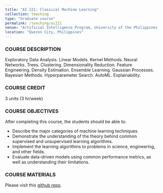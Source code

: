 ```yaml
---
title: "AI 221: Classical Machine Learning"
collection: teaching
type: "Graduate course"
permalink: /teaching/ai221
venue: "Artificial Intelligence Program, University of the Philippines, Diliman"
location: "Quezon City, Philippines"
---
```


### COURSE DESCRIPTION
Exploratory Data Analysis. Linear Models. Kernel Methods. Neural Networks. Trees. Clustering. Dimensionality Reduction. Feature Engineering. Density Estimation. Ensemble Learning. Gaussian Processes. Bayesian Methods. Hyperparameter Search. AutoML. Explainability.

### COURSE CREDIT
3 units (3 hr/week)

### COURSE OBJECTIVES
After completing this course, the students should be able to:
* Describe the major categories of machine learning techniques.
* Demonstrate the understanding of the theory behind common supervised and unsupervised learning algorithms.
* Implement the learning algorithms to problems in science, engineering, and other fields.
* Evaluate data-driven models using common performance metrics, as well as understanding their limitations.

### COURSE MATERIALS
Please visit this [github repo](https://github.com/kspilario/AI221).
